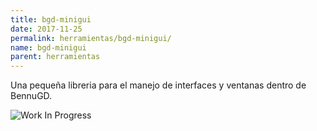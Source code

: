 ```yaml
---
title: bgd-minigui
date: 2017-11-25
permalink: herramientas/bgd-minigui/
name: bgd-minigui
parent: herramientas
---
```


Una pequeña libreria para el manejo de interfaces y ventanas dentro de BennuGD.

![Work In Progress](/img/wip.jpg)